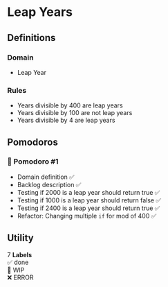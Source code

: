 # Leap Years

## Definitions

### Domain

- Leap Year

### Rules

- Years divisible by 400 are leap years
- Years divisible by 100 are not leap years
- Years divisible by 4 are leap years

## Pomodoros

### 🍅 Pomodoro #1

- Domain definition ✅
- Backlog description ✅
- Testing if 2000 is a leap year should return true ✅
- Testing if 1000 is a leap year should return false ✅
- Testing if 2400 is a leap year should return true ✅
- Refactor: Changing multiple `if` for mod of 400 ✅

## Utility

7
**Labels**  
✅ done  
🚧 WIP  
❌ ERROR
